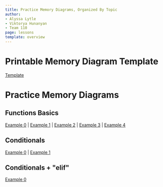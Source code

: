 ```yaml
---
title: Practice Memory Diagrams, Organized By Topic
author:
- Alyssa Lytle
- Viktorya Hunanyan
- Team 110
page: lessons
template: overview
---
```

# Printable Memory Diagram Template
[Template](/static/MDTemplate1.png)

# Practice Memory Diagrams

## Functions Basics

[Example 0](/resources/practice/memory-diagrams/functions/func-import-00.html) |
[Example 1](/resources/practice/memory-diagrams/functions/division.html)  |
[Example 2](/resources/practice/memory-diagrams/functions/start_end.html) |
[Example 3](/resources/practice/memory-diagrams/functions/cookies.html) |
[Example 4](/resources/practice/memory-diagrams/functions/mystery-word.html) 

## Conditionals
[Example 0](/resources/practice/memory-diagrams/conditionals/conditionals-00.html) |
[Example 1](/resources/practice/memory-diagrams/conditionals/conditionals-01.html)

## Conditionals + "elif"
[Example 0](/resources/practice/memory-diagrams/elif/elif-00.html)

<!-- 

## Recursion
[Example 0](/resources/practice/memory-diagrams/recursion/basic-loop.html) |
[Example 1](/resources/practice/memory-diagrams/recursion/silly-loop.html) |
[Example 2](/resources/practice/memory-diagrams/recursion/pow.html)





## While loops (no functions)
[Example 0](/resources/practice/memory-diagrams/while/while-00.html) |
[Example 1](/resources/practice/memory-diagrams/while/while-01.html) |
[Example 2](/resources/practice/memory-diagrams/while/while-02.html)


## While Loops + Functions

[Example 0](/resources/practice/memory-diagrams/while/while-prime.html) |
[Example 1](/resources/practice/memory-diagrams/while/digits-in-string.html)  |
[Example 2](/resources/practice/memory-diagrams/while/string_count.html) 

## Lists 
[Example 0](/resources/practice/memory-diagrams/lists/lists-01.html) |
[Example 1](/resources/practice/memory-diagrams/lists/references.html) |
[Example 2](/resources/practice/memory-diagrams/lists/lists-00.html) |
[Example 3](/resources/practice/memory-diagrams/lists/change-and-check.html) |
[Example 4](/resources/practice/memory-diagrams/lists/apply_discount.html)

## Dictionaries

[Example 0](/resources/practice/memory-diagrams/dicts/dicts-00.html) |
[Example 1](/resources/practice/memory-diagrams/dicts/dicts-01.html) |
[Example 2](/resources/practice/memory-diagrams/dicts/lineups.html) |
[Example 3](/resources/practice/memory-diagrams/nested-structures/inventory.html) 

## OOP 

[Example 0](/resources/practice/memory-diagrams/oop/tweets.html) | 
[Example 1](/resources/practice/memory-diagrams/oop/stadium.html)

## Magic Methods and Operator Overloads

[Example 0](/resources/practice/memory-diagrams/oop-advanced/team.html) |
[Example 1](/resources/practice/memory-diagrams/oop-advanced/playlist.html) |
[Example 2](/resources/practice/memory-diagrams/oop-advanced/board-games.html) -->

